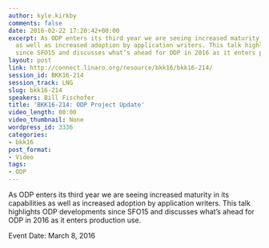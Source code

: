```yaml
---
author: kyle.kirkby
comments: false
date: 2016-02-22 17:20:42+00:00
excerpt: As ODP enters its third year we are seeing increased maturity in its capabilities
  as well as increased adoption by application writers. This talk highlights ODP developments
  since SFO15 and discusses what’s ahead for ODP in 2016 as it enters production use.
layout: post
link: http://connect.linaro.org/resource/bkk16/bkk16-214/
session_id: BKK16-214
session_track: LNG
slug: bkk16-214
speakers: Bill Fischofer
title: 'BKK16-214: ODP Project Update'
video_length: 00:00
video_thumbnail: None
wordpress_id: 3336
categories:
- bkk16
post_format:
- Video
tags:
- ODP
---
```


As ODP enters its third year we are seeing increased maturity in its capabilities as well as increased adoption by application writers. This talk highlights ODP developments since SFO15 and discusses what’s ahead for ODP in 2016 as it enters production use.

Event Date: March 8, 2016

